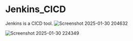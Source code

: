 # Jenkins_CICD
Jenkins is a CICD tool.
![Screenshot 2025-01-30 204632](https://github.com/user-attachments/assets/d3198c7b-cb4d-4e18-846d-2db241d996a7)

![Screenshot 2025-01-30 224349](https://github.com/user-attachments/assets/528e19ea-dbeb-4b91-b063-28124f27154b)

